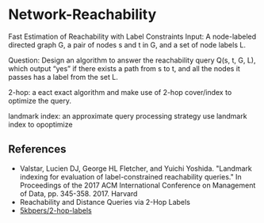 # Network-Reachability

Fast Estimation of Reachability with Label Constraints Input: A node-labeled directed graph G, a pair of nodes s and t in G, and a set of node labels L.

Question: Design an algorithm to answer the reachability query Q(s, t, G, L), which output “yes” if there exists a path from s to t, and all the nodes it passes has a label from the set L.

2-hop: a eact exact algorithm and make use of 2-hop cover/index to optimize the query.

landmark index: an approximate query processing strategy use landmark index to
opoptimize

## References

- Valstar, Lucien DJ, George HL Fletcher, and Yuichi Yoshida. "Landmark indexing for evaluation of label-constrained reachability queries." In Proceedings of the 2017 ACM International Conference on Management of Data, pp. 345-358. 2017.
  Harvard
- Reachability and Distance Queries via 2-Hop Labels
- [5kbpers/2-hop-labels](https://github.com/5kbpers/2-hop-labels)

